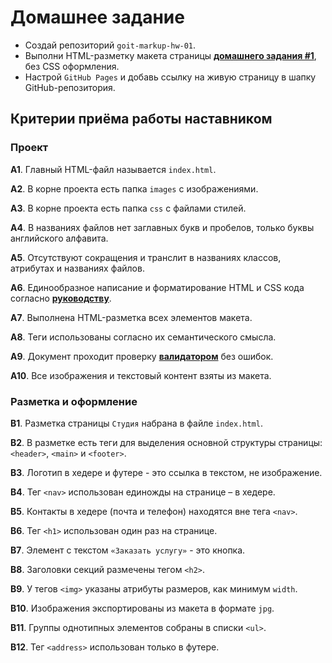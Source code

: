 # Домашнее задание

- Создай репозиторий `goit-markup-hw-01`.
- Выполни HTML-разметку макета страницы
  [**домашнего задания #1**](<https://www.figma.com/file/oTYBECAN79dXy19hzWObO4/Web-Studio-(Version-2.1)?node-id=0%3A1>),
  без CSS оформления.
- Настрой `GitHub Pages` и добавь ссылку на живую страницу в шапку
  GitHub-репозитория.

## Критерии приёма работы наставником

### Проект

**A1**. Главный HTML-файл называется `index.html`.

**A2**. В корне проекта есть папка `images` с изображениями.

**A3**. В корне проекта есть папка `css` с файлами стилей.

**A4**. В названиях файлов нет заглавных букв и пробелов, только буквы
английского алфавита.

**A5**. Отсутствуют сокращения и транслит в названиях классов, атрибутах и
названиях файлов.

**A6**. Единообразное написание и форматирование HTML и CSS кода согласно
[**руководству**](http://sadcitizen.me/code-guide/).

**A7**. Выполнена HTML-разметка всех элементов макета.

**A8**. Теги использованы согласно их семантического смысла.

**A9**. Документ проходит проверку
[**валидатором**](http://validator.w3.org/nu/) без ошибок.

**A10**. Все изображения и текстовый контент взяты из макета.

### Разметка и оформление

**B1**. Разметка страницы `Студия` набрана в файле `index.html`.

**B2**. В разметке есть теги для выделения основной структуры страницы:
`<header>`, `<main>` и `<footer>`.

**B3**. Логотип в хедере и футере - это ссылка в текстом, не изображение.

**B4**. Тег `<nav>` использован единожды на странице – в хедере.

**B5**. Контакты в хедере (почта и телефон) находятся вне тега `<nav>`.

**B6**. Тег `<h1>` использован один раз на странице.

**B7**. Элемент с текстом `«Заказать услугу»` - это кнопка.

**B8**. Заголовки секций размечены тегом `<h2>`.

**B9**. У тегов `<img>` указаны атрибуты размеров, как минимум `width`.

**B10**. Изображения экспортированы из макета в формате `jpg`.

**B11**. Группы однотипных элементов собраны в списки `<ul>`.

**B12**. Тег `<address>` использован только в футере.

